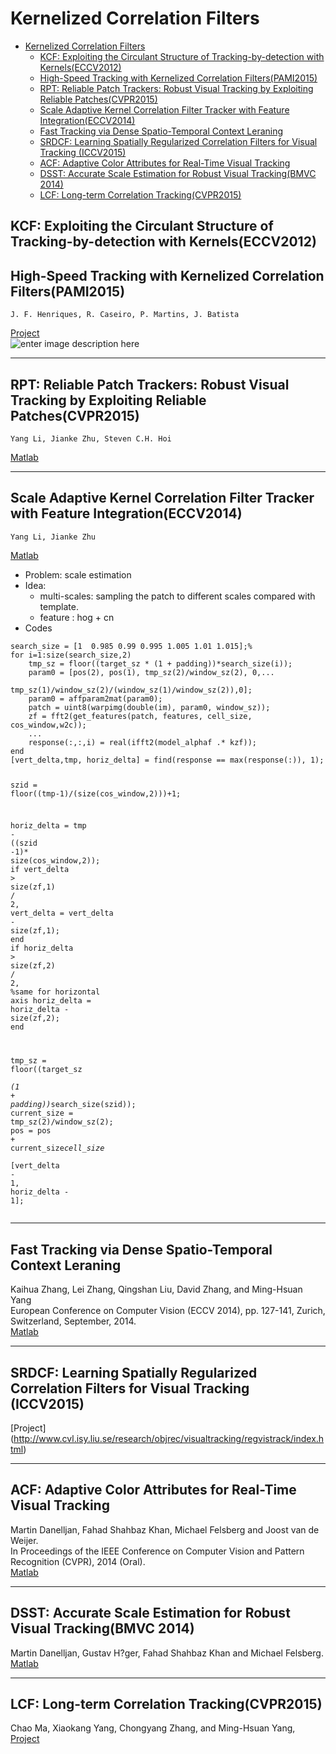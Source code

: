 <h1 id="kernelized-correlation-filters">Kernelized Correlation Filters</h1>
<div class="toc"><ul><li><a href="#kernelized-correlation-filters">Kernelized Correlation Filters</a><ul><li><a href="#kcf-exploiting-the-circulant-structure-of-tracking-by-detection-with-kernelseccv2012">KCF: Exploiting the Circulant Structure of Tracking-by-detection with Kernels(ECCV2012)</a></li><li><a href="#high-speed-tracking-with-kernelized-correlation-filterspami2015">High-Speed Tracking with Kernelized Correlation Filters(PAMI2015)</a></li><li><a href="#rpt-reliable-patch-trackers-robust-visual-tracking-by-exploiting-reliable-patchescvpr2015">RPT: Reliable Patch Trackers: Robust Visual Tracking by Exploiting Reliable Patches(CVPR2015)</a></li><li><a href="#scale-adaptive-kernel-correlation-filter-tracker-with-feature-integrationeccv2014">Scale Adaptive Kernel Correlation Filter Tracker with Feature Integration(ECCV2014)</a></li><li><a href="#fast-tracking-via-dense-spatio-temporal-context-leraning">Fast Tracking via Dense Spatio-Temporal Context Leraning</a></li><li><a href="#srdcf-learning-spatially-regularized-correlation-filters-for-visual-tracking-iccv2015">SRDCF: Learning Spatially Regularized Correlation Filters for Visual Tracking (ICCV2015)</a></li><li><a href="#acf-adaptive-color-attributes-for-real-time-visual-tracking">ACF: Adaptive Color Attributes for Real-Time Visual Tracking</a></li><li><a href="#dsst-accurate-scale-estimation-for-robust-visual-trackingbmvc-2014">DSST: Accurate Scale Estimation for Robust Visual Tracking(BMVC 2014)</a></li><li><a href="#lcf-long-term-correlation-trackingcvpr2015">LCF: Long-term Correlation Tracking(CVPR2015)</a></li></ul></li></ul></div><h2 id="kcf-exploiting-the-circulant-structure-of-tracking-by-detection-with-kernelseccv2012">KCF: Exploiting the Circulant Structure of Tracking-by-detection with Kernels(ECCV2012)</h2>
<h2 id="high-speed-tracking-with-kernelized-correlation-filterspami2015">High-Speed Tracking with Kernelized Correlation Filters(PAMI2015)</h2>
<pre><code>J. F. Henriques, R. Caseiro, P. Martins, J. Batista
</code></pre>
<p><a href="http://home.isr.uc.pt/~henriques/circulant/">Project</a><br>
<img src="https://i.imgur.com/85tpeU6.png" alt="enter image description here"></p>
<hr>
<h2 id="rpt-reliable-patch-trackers-robust-visual-tracking-by-exploiting-reliable-patchescvpr2015">RPT: Reliable Patch Trackers: Robust Visual Tracking by Exploiting Reliable Patches(CVPR2015)</h2>
<pre><code>Yang Li, Jianke Zhu, Steven C.H. Hoi
</code></pre>
<p><a href="https://github.com/ihpdep/rpt">Matlab</a></p>
<hr>
<h2 id="scale-adaptive-kernel-correlation-filter-tracker-with-feature-integrationeccv2014">Scale Adaptive Kernel Correlation Filter Tracker with Feature Integration(ECCV2014)</h2>
<pre><code>Yang Li, Jianke Zhu
</code></pre>
<p><a href="https://github.com/ihpdep/samf">Matlab</a></p>
<ul>
<li>Problem: scale estimation</li>
<li>Idea:
<ul>
<li>multi-scales:  sampling the patch to different scales compared with template.</li>
<li>feature : hog + cn</li>
</ul>
</li>
<li>Codes</li>
</ul>
<pre class=" language-matlab"><code class="prism  language-matlab">search_size <span class="token operator">=</span> <span class="token punctuation">[</span><span class="token number">1</span>  <span class="token number">0.985</span> <span class="token number">0.99</span> <span class="token number">0.995</span> <span class="token number">1.005</span> <span class="token number">1.01</span> <span class="token number">1.015</span><span class="token punctuation">]</span><span class="token punctuation">;</span><span class="token comment" spellcheck="true">% </span>
<span class="token keyword">for</span> <span class="token number">i</span><span class="token operator">=</span><span class="token number">1</span><span class="token operator">:</span><span class="token function">size</span><span class="token punctuation">(</span>search_size<span class="token punctuation">,</span><span class="token number">2</span><span class="token punctuation">)</span>
    tmp_sz <span class="token operator">=</span> <span class="token function">floor</span><span class="token punctuation">(</span><span class="token punctuation">(</span>target_sz <span class="token operator">*</span> <span class="token punctuation">(</span><span class="token number">1</span> <span class="token operator">+</span> padding<span class="token punctuation">)</span><span class="token punctuation">)</span><span class="token operator">*</span><span class="token function">search_size</span><span class="token punctuation">(</span><span class="token number">i</span><span class="token punctuation">)</span><span class="token punctuation">)</span><span class="token punctuation">;</span>
    param0 <span class="token operator">=</span> <span class="token punctuation">[</span><span class="token function">pos</span><span class="token punctuation">(</span><span class="token number">2</span><span class="token punctuation">)</span><span class="token punctuation">,</span> <span class="token function">pos</span><span class="token punctuation">(</span><span class="token number">1</span><span class="token punctuation">)</span><span class="token punctuation">,</span> <span class="token function">tmp_sz</span><span class="token punctuation">(</span><span class="token number">2</span><span class="token punctuation">)</span><span class="token operator">/</span><span class="token function">window_sz</span><span class="token punctuation">(</span><span class="token number">2</span><span class="token punctuation">)</span><span class="token punctuation">,</span> <span class="token number">0</span><span class="token punctuation">,</span><span class="token punctuation">...</span>
                        <span class="token function">tmp_sz</span><span class="token punctuation">(</span><span class="token number">1</span><span class="token punctuation">)</span><span class="token operator">/</span><span class="token function">window_sz</span><span class="token punctuation">(</span><span class="token number">2</span><span class="token punctuation">)</span><span class="token operator">/</span><span class="token punctuation">(</span><span class="token function">window_sz</span><span class="token punctuation">(</span><span class="token number">1</span><span class="token punctuation">)</span><span class="token operator">/</span><span class="token function">window_sz</span><span class="token punctuation">(</span><span class="token number">2</span><span class="token punctuation">)</span><span class="token punctuation">)</span><span class="token punctuation">,</span><span class="token number">0</span><span class="token punctuation">]</span><span class="token punctuation">;</span>
    param0 <span class="token operator">=</span> <span class="token function">affparam2mat</span><span class="token punctuation">(</span>param0<span class="token punctuation">)</span><span class="token punctuation">;</span> 
    patch <span class="token operator">=</span> <span class="token function">uint8</span><span class="token punctuation">(</span><span class="token function">warpimg</span><span class="token punctuation">(</span><span class="token function">double</span><span class="token punctuation">(</span>im<span class="token punctuation">)</span><span class="token punctuation">,</span> param0<span class="token punctuation">,</span> window_sz<span class="token punctuation">)</span><span class="token punctuation">)</span><span class="token punctuation">;</span>
    zf <span class="token operator">=</span> <span class="token function">fft2</span><span class="token punctuation">(</span><span class="token function">get_features</span><span class="token punctuation">(</span>patch<span class="token punctuation">,</span> features<span class="token punctuation">,</span> cell_size<span class="token punctuation">,</span> cos_window<span class="token punctuation">,</span>w2c<span class="token punctuation">)</span><span class="token punctuation">)</span><span class="token punctuation">;</span>
    <span class="token punctuation">...</span>
    <span class="token function">response</span><span class="token punctuation">(</span><span class="token operator">:</span><span class="token punctuation">,</span><span class="token operator">:</span><span class="token punctuation">,</span><span class="token number">i</span><span class="token punctuation">)</span> <span class="token operator">=</span> <span class="token function">real</span><span class="token punctuation">(</span><span class="token function">ifft2</span><span class="token punctuation">(</span>model_alphaf <span class="token operator">.*</span> kzf<span class="token punctuation">)</span><span class="token punctuation">)</span><span class="token punctuation">;</span>  
<span class="token keyword">end</span>
<span class="token punctuation">[</span>vert_delta<span class="token punctuation">,</span>tmp<span class="token punctuation">,</span> horiz_delta<span class="token punctuation">]</span> <span class="token operator">=</span> <span class="token function">find</span><span class="token punctuation">(</span>response <span class="token operator">==</span> <span class="token function">max</span><span class="token punctuation">(</span><span class="token function">response</span><span class="token punctuation">(</span><span class="token operator">:</span><span class="token punctuation">)</span><span class="token punctuation">)</span><span class="token punctuation">,</span> <span class="token number">1</span><span class="token punctuation">)</span><span class="token punctuation">;</span>

szid <span class="token operator">=</span> <span class="token function">floor</span><span class="token punctuation">(</span><span class="token punctuation">(</span>tmp<span class="token number">-1</span><span class="token punctuation">)</span><span class="token operator">/</span><span class="token punctuation">(</span><span class="token function">size</span><span class="token punctuation">(</span>cos_window<span class="token punctuation">,</span><span class="token number">2</span><span class="token punctuation">)</span><span class="token punctuation">)</span><span class="token punctuation">)</span><span class="token operator">+</span><span class="token number">1</span><span class="token punctuation">;</span>

horiz_delta <span class="token operator">=</span> tmp <span class="token operator">-</span> <span class="token punctuation">(</span><span class="token punctuation">(</span>szid <span class="token operator">-</span><span class="token number">1</span><span class="token punctuation">)</span><span class="token operator">*</span> <span class="token function">size</span><span class="token punctuation">(</span>cos_window<span class="token punctuation">,</span><span class="token number">2</span><span class="token punctuation">)</span><span class="token punctuation">)</span><span class="token punctuation">;</span>
<span class="token keyword">if</span> vert_delta <span class="token operator">&gt;</span> <span class="token function">size</span><span class="token punctuation">(</span>zf<span class="token punctuation">,</span><span class="token number">1</span><span class="token punctuation">)</span> <span class="token operator">/</span> <span class="token number">2</span><span class="token punctuation">,</span> 
	vert_delta <span class="token operator">=</span> vert_delta <span class="token operator">-</span> <span class="token function">size</span><span class="token punctuation">(</span>zf<span class="token punctuation">,</span><span class="token number">1</span><span class="token punctuation">)</span><span class="token punctuation">;</span>
<span class="token keyword">end</span>
<span class="token keyword">if</span> horiz_delta <span class="token operator">&gt;</span> <span class="token function">size</span><span class="token punctuation">(</span>zf<span class="token punctuation">,</span><span class="token number">2</span><span class="token punctuation">)</span> <span class="token operator">/</span> <span class="token number">2</span><span class="token punctuation">,</span>  <span class="token comment" spellcheck="true">%same for horizontal axis</span>
	horiz_delta <span class="token operator">=</span> horiz_delta <span class="token operator">-</span> <span class="token function">size</span><span class="token punctuation">(</span>zf<span class="token punctuation">,</span><span class="token number">2</span><span class="token punctuation">)</span><span class="token punctuation">;</span>
<span class="token keyword">end</span>

tmp_sz <span class="token operator">=</span> <span class="token function">floor</span><span class="token punctuation">(</span><span class="token punctuation">(</span>target_sz <span class="token operator">*</span> <span class="token punctuation">(</span><span class="token number">1</span> <span class="token operator">+</span> padding<span class="token punctuation">)</span><span class="token punctuation">)</span><span class="token operator">*</span><span class="token function">search_size</span><span class="token punctuation">(</span>szid<span class="token punctuation">)</span><span class="token punctuation">)</span><span class="token punctuation">;</span>
current_size <span class="token operator">=</span> <span class="token function">tmp_sz</span><span class="token punctuation">(</span><span class="token number">2</span><span class="token punctuation">)</span><span class="token operator">/</span><span class="token function">window_sz</span><span class="token punctuation">(</span><span class="token number">2</span><span class="token punctuation">)</span><span class="token punctuation">;</span>
pos <span class="token operator">=</span> pos <span class="token operator">+</span> current_size<span class="token operator">*</span>cell_size <span class="token operator">*</span> <span class="token punctuation">[</span>vert_delta <span class="token operator">-</span> <span class="token number">1</span><span class="token punctuation">,</span> horiz_delta <span class="token operator">-</span> <span class="token number">1</span><span class="token punctuation">]</span><span class="token punctuation">;</span>
</code></pre>
<hr>
<h2 id="fast-tracking-via-dense-spatio-temporal-context-leraning">Fast Tracking via Dense Spatio-Temporal Context Leraning</h2>
<p>Kaihua Zhang, Lei Zhang, Qingshan Liu, David Zhang, and Ming-Hsuan Yang<br>
European Conference on Computer Vision (ECCV 2014), pp. 127-141, Zurich, Switzerland, September, 2014.<br>
<a href="http://www4.comp.polyu.edu.hk/~cslzhang/STC/STC.htm">Matlab</a></p>
<hr>
<h2 id="srdcf-learning-spatially-regularized-correlation-filters-for-visual-tracking-iccv2015">SRDCF: Learning Spatially Regularized Correlation Filters for Visual Tracking (ICCV2015)</h2>
<p>[Project] (<a href="http://www.cvl.isy.liu.se/research/objrec/visualtracking/regvistrack/index.html">http://www.cvl.isy.liu.se/research/objrec/visualtracking/regvistrack/index.html</a>)</p>
<hr>
<h2 id="acf-adaptive-color-attributes-for-real-time-visual-tracking">ACF: Adaptive Color Attributes for Real-Time Visual Tracking</h2>
<p>Martin Danelljan, Fahad Shahbaz Khan, Michael Felsberg and Joost van de Weijer.<br>
In Proceedings of the IEEE Conference on Computer Vision and Pattern Recognition (CVPR), 2014 (Oral).<br>
<a href="http://www.cvl.isy.liu.se/research/objrec/visualtracking/colvistrack/ColorTracking_code.zip">Matlab</a></p>
<hr>
<h2 id="dsst-accurate-scale-estimation-for-robust-visual-trackingbmvc-2014">DSST: Accurate Scale Estimation for Robust Visual Tracking(BMVC 2014)</h2>
<p>Martin Danelljan, Gustav H?ger, Fahad Shahbaz Khan and Michael Felsberg.<br>
<a href="http://www.cvl.isy.liu.se/research/objrec/visualtracking/scalvistrack/DSST_code.zip">Matlab</a></p>
<hr>
<h2 id="lcf-long-term-correlation-trackingcvpr2015">LCF: Long-term Correlation Tracking(CVPR2015)</h2>
<p>Chao Ma, Xiaokang Yang, Chongyang Zhang, and Ming-Hsuan Yang,<br>
<a href="https://sites.google.com/site/chaoma99/cvpr15_tracking">Project</a></p>